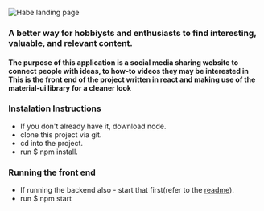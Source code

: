 ![Habe landing page](https://github.com/asfopoo/habe/blob/master/src/Assets/Images/Håbe.svg "Habe")
### A better way for hobbiysts and enthusiasts to find interesting, valuable, and relevant content.

#### The purpose of this application is a social media sharing website to connect people with ideas, to how-to videos they may be interested in  This is the front end of the project written in react and making use of the material-ui library for a cleaner look

### Instalation Instructions
- If you don't already have it, download node.  
- clone this project via git.  
- cd into the project.  
- run $ npm install.    

### Running the front end
- If running the backend also - start that first(refer to the [readme](https://www.google.com)).    
- run $ npm start  

